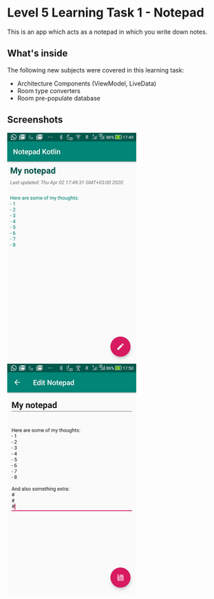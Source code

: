 # Level 5 Learning Task 1 - Notepad
This is an app which acts as a notepad in which you write down notes.
## What's inside
The following new subjects were covered in this learning task:
* Architecture Components (ViewModel, LiveData)
* Room type converters
* Room pre-populate database
## Screenshots
<img src="screenshots/screenshot1.jpg" alt="Screenshot" width="300"/>    <img src="screenshots/screenshot2.jpg" alt="Screenshot" width="300"/>
